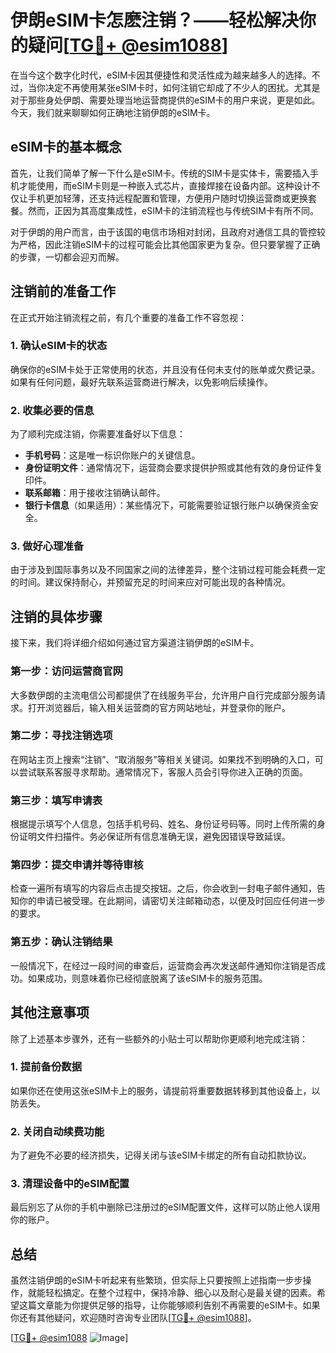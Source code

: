 # 伊朗eSIM卡怎麽注销？——轻松解决你的疑问[[TG💪+ @esim1088](https://t.me/s/esim1088)]

在当今这个数字化时代，eSIM卡因其便捷性和灵活性成为越来越多人的选择。不过，当你决定不再使用某张eSIM卡时，如何注销它却成了不少人的困扰。尤其是对于那些身处伊朗、需要处理当地运营商提供的eSIM卡的用户来说，更是如此。今天，我们就来聊聊如何正确地注销伊朗的eSIM卡。

## eSIM卡的基本概念

首先，让我们简单了解一下什么是eSIM卡。传统的SIM卡是实体卡，需要插入手机才能使用，而eSIM卡则是一种嵌入式芯片，直接焊接在设备内部。这种设计不仅让手机更加轻薄，还支持远程配置和管理，方便用户随时切换运营商或更换套餐。然而，正因为其高度集成性，eSIM卡的注销流程也与传统SIM卡有所不同。

对于伊朗的用户而言，由于该国的电信市场相对封闭，且政府对通信工具的管控较为严格，因此注销eSIM卡的过程可能会比其他国家更为复杂。但只要掌握了正确的步骤，一切都会迎刃而解。

## 注销前的准备工作

在正式开始注销流程之前，有几个重要的准备工作不容忽视：

### 1. 确认eSIM卡的状态
确保你的eSIM卡处于正常使用的状态，并且没有任何未支付的账单或欠费记录。如果有任何问题，最好先联系运营商进行解决，以免影响后续操作。

### 2. 收集必要的信息
为了顺利完成注销，你需要准备好以下信息：
- **手机号码**：这是唯一标识你账户的关键信息。
- **身份证明文件**：通常情况下，运营商会要求提供护照或其他有效的身份证件复印件。
- **联系邮箱**：用于接收注销确认邮件。
- **银行卡信息**（如果适用）：某些情况下，可能需要验证银行账户以确保资金安全。

### 3. 做好心理准备
由于涉及到国际事务以及不同国家之间的法律差异，整个注销过程可能会耗费一定的时间。建议保持耐心，并预留充足的时间来应对可能出现的各种情况。

## 注销的具体步骤

接下来，我们将详细介绍如何通过官方渠道注销伊朗的eSIM卡。

### 第一步：访问运营商官网
大多数伊朗的主流电信公司都提供了在线服务平台，允许用户自行完成部分服务请求。打开浏览器后，输入相关运营商的官方网站地址，并登录你的账户。

### 第二步：寻找注销选项
在网站主页上搜索“注销”、“取消服务”等相关关键词。如果找不到明确的入口，可以尝试联系客服寻求帮助。通常情况下，客服人员会引导你进入正确的页面。

### 第三步：填写申请表
根据提示填写个人信息，包括手机号码、姓名、身份证号码等。同时上传所需的身份证明文件扫描件。务必保证所有信息准确无误，避免因错误导致延误。

### 第四步：提交申请并等待审核
检查一遍所有填写的内容后点击提交按钮。之后，你会收到一封电子邮件通知，告知你的申请已被受理。在此期间，请密切关注邮箱动态，以便及时回应任何进一步的要求。

### 第五步：确认注销结果
一般情况下，在经过一段时间的审查后，运营商会再次发送邮件通知你注销是否成功。如果成功，则意味着你已经彻底脱离了该eSIM卡的服务范围。

## 其他注意事项

除了上述基本步骤外，还有一些额外的小贴士可以帮助你更顺利地完成注销：

### 1. 提前备份数据
如果你还在使用这张eSIM卡上的服务，请提前将重要数据转移到其他设备上，以防丢失。

### 2. 关闭自动续费功能
为了避免不必要的经济损失，记得关闭与该eSIM卡绑定的所有自动扣款协议。

### 3. 清理设备中的eSIM配置
最后别忘了从你的手机中删除已注册过的eSIM配置文件，这样可以防止他人误用你的账户。

## 总结

虽然注销伊朗的eSIM卡听起来有些繁琐，但实际上只要按照上述指南一步步操作，就能轻松搞定。在整个过程中，保持冷静、细心以及耐心是最关键的因素。希望这篇文章能为你提供足够的指导，让你能够顺利告别不再需要的eSIM卡。如果你还有其他疑问，欢迎随时咨询专业团队[[TG💪+ @esim1088](https://t.me/s/esim1088)]。

[[TG💪+ @esim1088](https://t.me/s/esim1088) ![Image](https://i.postimg.cc/4NQfJmqS/Snipaste-2025-05-13-00-14-12.png)]